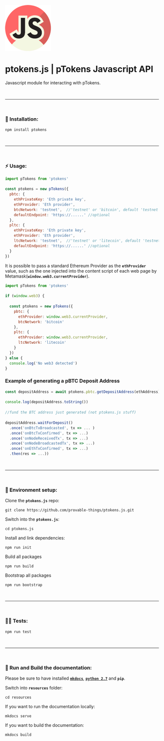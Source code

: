 <img src="./resources/docs/img/ptokens-js.png" width="150" height="150">

# ptokens.js | pTokens Javascript API

Javascript module for interacting with pTokens.

&nbsp;

***

&nbsp;

### :rocket: Installation:

```
npm install ptokens
```

&nbsp;

***

&nbsp;

### :zap: Usage: 

```js
import pTokens from 'ptokens'

const ptokens = new pTokens({
  pbtc: {
    ethPrivateKey: 'Eth private key',
    ethProvider: 'Eth provider',
    btcNetwork: 'testnet',  //'testnet' or 'bitcoin', default 'testnet'
    defaultEndpoint: 'https://......' //optional
  },
  pltc: {
    ethPrivateKey: 'Eth private key',
    ethProvider: 'Eth provider',
    ltcNetwork: 'testnet',  //'testnet' or 'litecoin', default 'testnet'
    defaultEndpoint: 'https://......' //optional
  }
})
```
It is possible to pass a standard Ethereum Provider as the __`ethProvider`__ value, such as the one injected 
into the content script of each web page by Metamask(__`window.web3.currentProvider`__).

```js
import pTokens from 'ptokens'

if (window.web3) {
  
  const ptokens = new pTokens({
    pbtc: {
      ethProvider: window.web3.currentProvider,
      btcNetwork: 'bitcoin'
    },
    pltc: {
      ethProvider: window.web3.currentProvider,
      ltcNetwork: 'litecoin'
    }
  })
} else {
  console.log('No web3 detected')
}
```

### Example of generating a pBTC Deposit Address

```js
const depositAddress = await ptokens.pbtc.getDepositAddress(ethAddress)

console.log(depositAddress.toString())
    
//fund the BTC address just generated (not ptokens.js stuff)

depositAddress.waitForDeposit()
  .once('onBtcTxBroadcasted', tx => ... )
  .once('onBtcTxConfirmed', tx => ...)
  .once('onNodeReceivedTx', tx => ...)
  .once('onNodeBroadcastedTx', tx => ...)
  .once('onEthTxConfirmed', tx => ...)
  .then(res => ...))
```

&nbsp;

***

&nbsp;

### :house_with_garden: Environment setup:

Clone the __`ptokens.js`__ repo:

```
git clone https://github.com/provable-things/ptokens.js.git
```

Switch into the __`ptokens.js`__:

```
cd ptokens.js
```

Install and link dependencies:

```
npm run init
```

Build all packages

```
npm run build
```

Bootstrap all packages

```
npm run bootstrap
```

&nbsp;

***

&nbsp;

### :guardsman: Tests:

```
npm run test
```

&nbsp;

***

&nbsp;

### :page_with_curl: Run and Build the documentation:

Please be sure to have installed [__`mkdocs`__](https://www.mkdocs.org/), [__`python 2.7`__](https://www.python.org/) and __`pip`__.

Switch into __`resources`__ folder:

```
cd resources
```

If you want to run the documentation locally:

```
mkdocs serve
```

If you want to build the documentation:

```
mkdocs build
```